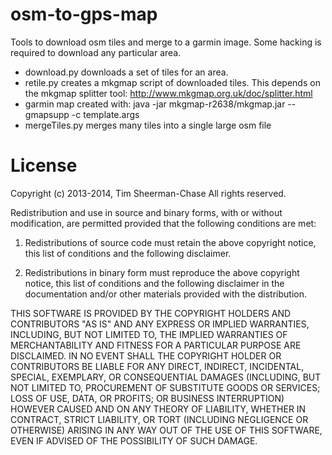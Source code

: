 osm-to-gps-map
==============

Tools to download osm tiles and merge to a garmin image. Some hacking is required to download any particular area.

* download.py downloads a set of tiles for an area.
* retile.py creates a mkgmap script of downloaded tiles. This depends on the mkgmap splitter tool: http://www.mkgmap.org.uk/doc/splitter.html
* garmin map created with: java -jar mkgmap-r2638/mkgmap.jar --gmapsupp -c template.args
* mergeTiles.py merges many tiles into a single large osm file 

License
=======

Copyright (c) 2013-2014, Tim Sheerman-Chase
All rights reserved.

Redistribution and use in source and binary forms, with or without modification, are permitted provided that the following conditions are met:

1. Redistributions of source code must retain the above copyright notice, this list of conditions and the following disclaimer.

2. Redistributions in binary form must reproduce the above copyright notice, this list of conditions and the following disclaimer in the documentation and/or other materials provided with the distribution.

THIS SOFTWARE IS PROVIDED BY THE COPYRIGHT HOLDERS AND CONTRIBUTORS "AS IS" AND ANY EXPRESS OR IMPLIED WARRANTIES, INCLUDING, BUT NOT LIMITED TO, THE IMPLIED WARRANTIES OF MERCHANTABILITY AND FITNESS FOR A PARTICULAR PURPOSE ARE DISCLAIMED. IN NO EVENT SHALL THE COPYRIGHT HOLDER OR CONTRIBUTORS BE LIABLE FOR ANY DIRECT, INDIRECT, INCIDENTAL, SPECIAL, EXEMPLARY, OR CONSEQUENTIAL DAMAGES (INCLUDING, BUT NOT LIMITED TO, PROCUREMENT OF SUBSTITUTE GOODS OR SERVICES; LOSS OF USE, DATA, OR PROFITS; OR BUSINESS INTERRUPTION) HOWEVER CAUSED AND ON ANY THEORY OF LIABILITY, WHETHER IN CONTRACT, STRICT LIABILITY, OR TORT (INCLUDING NEGLIGENCE OR OTHERWISE) ARISING IN ANY WAY OUT OF THE USE OF THIS SOFTWARE, EVEN IF ADVISED OF THE POSSIBILITY OF SUCH DAMAGE.

